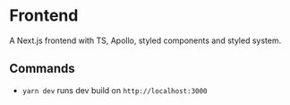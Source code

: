 # Frontend

A Next.js frontend with TS, Apollo, styled components and styled system.

## Commands

- `yarn dev` runs dev build on `http://localhost:3000`
